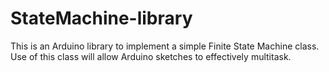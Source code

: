 # StateMachine-library
This is an Arduino library to implement a simple Finite State Machine class.  Use of this class will allow Arduino sketches to effectively multitask.
